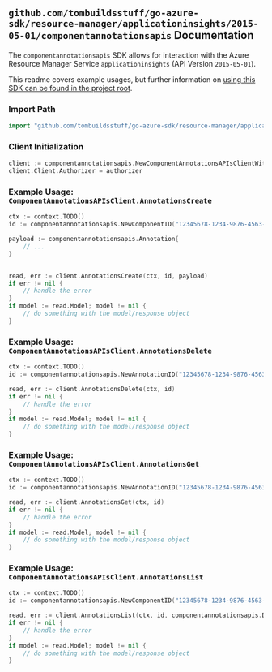 
## `github.com/tombuildsstuff/go-azure-sdk/resource-manager/applicationinsights/2015-05-01/componentannotationsapis` Documentation

The `componentannotationsapis` SDK allows for interaction with the Azure Resource Manager Service `applicationinsights` (API Version `2015-05-01`).

This readme covers example usages, but further information on [using this SDK can be found in the project root](https://github.com/tombuildsstuff/go-azure-sdk/tree/main/docs).

### Import Path

```go
import "github.com/tombuildsstuff/go-azure-sdk/resource-manager/applicationinsights/2015-05-01/componentannotationsapis"
```


### Client Initialization

```go
client := componentannotationsapis.NewComponentAnnotationsAPIsClientWithBaseURI("https://management.azure.com")
client.Client.Authorizer = authorizer
```


### Example Usage: `ComponentAnnotationsAPIsClient.AnnotationsCreate`

```go
ctx := context.TODO()
id := componentannotationsapis.NewComponentID("12345678-1234-9876-4563-123456789012", "example-resource-group", "componentValue")

payload := componentannotationsapis.Annotation{
	// ...
}


read, err := client.AnnotationsCreate(ctx, id, payload)
if err != nil {
	// handle the error
}
if model := read.Model; model != nil {
	// do something with the model/response object
}
```


### Example Usage: `ComponentAnnotationsAPIsClient.AnnotationsDelete`

```go
ctx := context.TODO()
id := componentannotationsapis.NewAnnotationID("12345678-1234-9876-4563-123456789012", "example-resource-group", "componentValue", "annotationIdValue")

read, err := client.AnnotationsDelete(ctx, id)
if err != nil {
	// handle the error
}
if model := read.Model; model != nil {
	// do something with the model/response object
}
```


### Example Usage: `ComponentAnnotationsAPIsClient.AnnotationsGet`

```go
ctx := context.TODO()
id := componentannotationsapis.NewAnnotationID("12345678-1234-9876-4563-123456789012", "example-resource-group", "componentValue", "annotationIdValue")

read, err := client.AnnotationsGet(ctx, id)
if err != nil {
	// handle the error
}
if model := read.Model; model != nil {
	// do something with the model/response object
}
```


### Example Usage: `ComponentAnnotationsAPIsClient.AnnotationsList`

```go
ctx := context.TODO()
id := componentannotationsapis.NewComponentID("12345678-1234-9876-4563-123456789012", "example-resource-group", "componentValue")

read, err := client.AnnotationsList(ctx, id, componentannotationsapis.DefaultAnnotationsListOperationOptions())
if err != nil {
	// handle the error
}
if model := read.Model; model != nil {
	// do something with the model/response object
}
```
